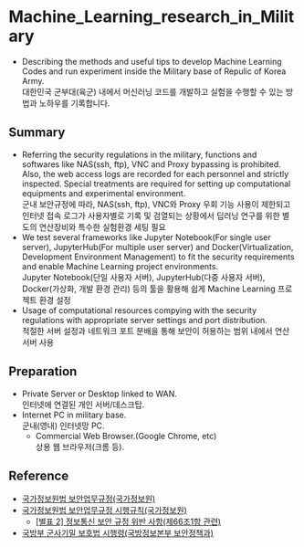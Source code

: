 # Machine_Learning_research_in_Military
- Describing the methods and useful tips to develop Machine Learning Codes and run experiment inside the Military base of Repulic of Korea Army.<br>대한민국 군부대(육군) 내에서 머신러닝 코드를 개발하고 실험을 수행할 수 있는 방법과 노하우를 기록합니다.

## Summary
- Referring the security regulations in the military, functions and softwares like NAS(ssh, ftp), VNC and Proxy bypassing is prohibited. Also, the web access logs are recorded for each personnel and strictly inspected. Special treatments are required for setting up computational equipments and experimental environment.<br>군내 보안규정에 따라, NAS(ssh, ftp), VNC와 Proxy 우회 기능 사용이 제한되고 인터넷 접속 로그가 사용자별로 기록 및 검열되는 상황에서 딥러닝 연구를 위한 별도의 연산장비와 특수한 실험환경 세팅 필요
- We test several frameworks like Jupyter Notebook(For single user server), JupyterHub(For multiple user server) and Docker(Virtualization, Development Environment Management) to fit the security requirements and enable Machine Learning project environments. <br>Jupyter Notebook(단일 사용자 서버), JupyterHub(다중 사용자 서버), Docker(가상화, 개발 환경 관리) 등의 툴을 활용해 쉽게 Machine Learning 프로젝트 환경 설정
- Usage of computational resources compying with the security regulations with appropriate server settings and port distribution.<br>적절한 서버 설정과 네트워크 포트 분배을 통해 보안이 허용하는 범위 내에서 연산 서버 사용

## Preparation
- Private Server or Desktop linked to WAN.<br>인터넷에 연결된 개인 서버/데스크탑.
- Internet PC in military base.<br>군내(영내) 인터넷망 PC.
  - Commercial Web Browser.(Google Chrome, etc)<br>상용 웹 브라우저(크롬 등).
 
## Reference
- [국가정보원법 보안업무규정(국가정보원)][link1]
- [국가정보원법 보안업무규정 시행규칙(국가정보원)][link2]
  - [[별표 2] 정보통신 보안 규정 위반 사항(제66조1항 관련)][link3]
- [국방부 군사기밀 보호법 시행령(국방정보본부 보안정책과)][link4]

[link1]: https://www.law.go.kr/%EB%B2%95%EB%A0%B9/%EB%B3%B4%EC%95%88%EC%97%85%EB%AC%B4%EA%B7%9C%EC%A0%95
[link2]: https://www.law.go.kr/LSW/admRulLsInfoP.do?admRulSeq=2200000061152
[link3]: https://github.com/wngud0811/Machine_Learning_research_in_Military/blob/main/%5B%EB%B3%84%ED%91%9C%202%5D%20%EC%A0%95%EB%B3%B4%ED%86%B5%EC%8B%A0%EB%B3%B4%EC%95%88%20%EA%B7%9C%EC%A0%95%20%EC%9C%84%EB%B0%98%20%EC%82%AC%ED%95%AD(%EC%A0%9C66%EC%A1%B0%EC%A0%9C1%ED%95%AD%20%EA%B4%80%EB%A0%A8)(%EB%B3%B4%EC%95%88%EC%97%85%EB%AC%B4%EA%B7%9C%EC%A0%95%20%EC%8B%9C%ED%96%89%EA%B7%9C%EC%B9%99).pdf
[link4]: https://www.law.go.kr/%EB%B2%95%EB%A0%B9/%EA%B5%B0%EC%82%AC%EA%B8%B0%EB%B0%80%EB%B3%B4%ED%98%B8%EB%B2%95%EC%8B%9C%ED%96%89%EB%A0%B9
